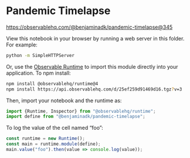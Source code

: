 # Pandemic Timelapse

https://observablehq.com/@benjaminadk/pandemic-timelapse@345

View this notebook in your browser by running a web server in this folder. For
example:

~~~sh
python -m SimpleHTTPServer
~~~

Or, use the [Observable Runtime](https://github.com/observablehq/runtime) to
import this module directly into your application. To npm install:

~~~sh
npm install @observablehq/runtime@4
npm install https://api.observablehq.com/d/25ef259d91469d16.tgz?v=3
~~~

Then, import your notebook and the runtime as:

~~~js
import {Runtime, Inspector} from "@observablehq/runtime";
import define from "@benjaminadk/pandemic-timelapse";
~~~

To log the value of the cell named “foo”:

~~~js
const runtime = new Runtime();
const main = runtime.module(define);
main.value("foo").then(value => console.log(value));
~~~
